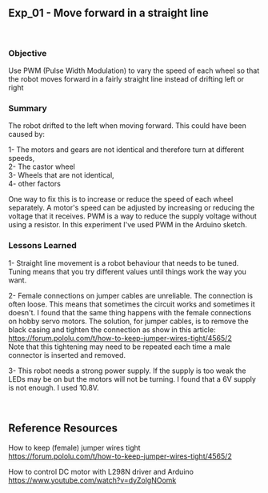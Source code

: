 ## Exp_01 - Move forward in a straight line

<br>

### Objective

Use PWM (Pulse Width Modulation) to vary the speed of each wheel so that the robot moves forward in a fairly straight line instead of drifting left or right


### Summary

The robot drifted to the left when moving forward. This could have been caused by:<br>

1- The motors and gears are not identical and therefore turn at different speeds,<br>
2- The castor wheel<br>
3- Wheels that are not identical,<br>
4- other factors

One way to fix this is to increase or reduce the speed of each wheel separately. A motor's speed can be adjusted by increasing or reducing the voltage that it receives. PWM is a way to reduce the supply voltage without using a resistor. In this experiment I've used PWM in the Arduino sketch. 


### Lessons Learned

1- Straight line movement is a robot behaviour that needs to be tuned. Tuning means that you try different values until things work the way you want.

2- Female connections on jumper cables are unreliable. The connection is often loose. This means that sometimes the circuit works and sometimes it doesn't. I found that the same thing happens with the female connections on hobby servo motors. The solution, for jumper cables, is to remove the black casing and tighten the connection as show in this article:<br>
https://forum.pololu.com/t/how-to-keep-jumper-wires-tight/4565/2<br>
Note that this tightening may need to be repeated each time a male connector is inserted and removed.<br>

3- This robot needs a strong power supply. If the supply is too weak the LEDs may be on but the motors will not be turning. I found that a 6V supply is not enough. I used 10.8V.<br>

<br>

## Reference Resources

How to keep (female) jumper wires tight<br>
https://forum.pololu.com/t/how-to-keep-jumper-wires-tight/4565/2<br>

How to control DC motor with L298N driver and Arduino<br>
https://www.youtube.com/watch?v=dyZolgNOomk<br>



